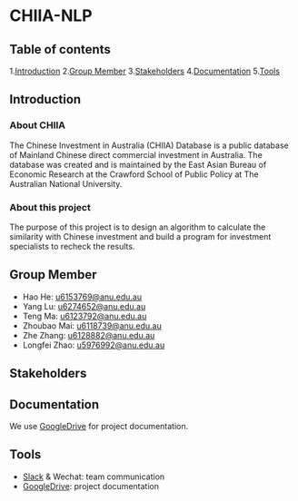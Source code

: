 # CHIIA-NLP
## Table of contents
1.[Introduction](#introduction)
2.[Group Member](#Group-Member)
3.[Stakeholders](#Stakeholders)
4.[Documentation](#Documentation)
5.[Tools](#Tools)

## Introduction
### About CHIIA
The Chinese Investment in Australia (CHIIA) Database is a public database of Mainland Chinese direct commercial investment in Australia. The database was created and is maintained by the East Asian Bureau of Economic Research at the Crawford School of Public Policy at The Australian National University.

### About this project
The purpose of this project is to design an algorithm to calculate the similarity with Chinese investment and build a program for investment specialists to recheck the results.

## Group Member
* Hao He: u6153769@anu.edu.au
* Yang Lu: u6274652@anu.edu.au
* Teng Ma: u6123792@anu.edu.au
* Zhoubao Mai: u6118739@anu.edu.au
* Zhe Zhang: u6128882@anu.edu.au
* Longfei Zhao: u5976992@anu.edu.au

## Stakeholders


## Documentation
We use [GoogleDrive](https://drive.google.com/drive/folders/1tKW8WgmndtWxE8nfbuLNpcM0iiCxnppF?usp=sharing) for project documentation.

## Tools

* [Slack](https://chiianlp.slack.com/messages/C9H8AV2AX/) & Wechat: team communication
* [GoogleDrive](https://drive.google.com/drive/folders/1tKW8WgmndtWxE8nfbuLNpcM0iiCxnppF?usp=sharing): project documentation

